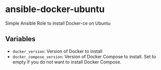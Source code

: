 # ansible-docker-ubuntu

Simple Ansible Role to install Docker-ce on Ubuntu

## Variables

- `docker_version`: Version of Docker to install
- `docker_compose_version`: Version of Docker Compose to install. Set to empty if you do not want to install Docker Compose.
